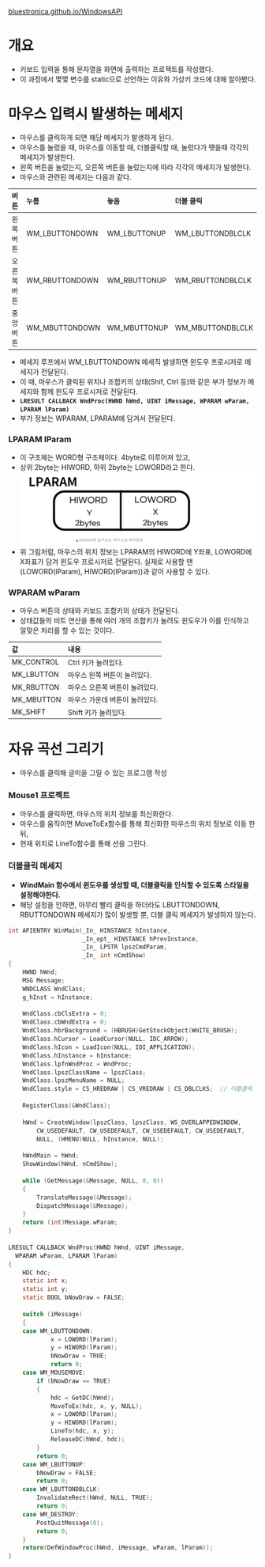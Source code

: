 [bluestronica.github.io/WindowsAPI](https://bluestronica.github.io/WindowsAPI)

# 개요
- 키보드 입력을 통해 문자열을 화면에 출력하는 프로젝트를 작성했다.
- 이 과정에서 몇몇 변수를 static으로 선언하는 이유와 가상키 코드에 대해 알아봤다.

# 마우스 입력시 발생하는 메세지
- 마우스를 클릭하게 되면 해당 메세지가 발생하게 된다. 
- 마우스를 눌렀을 때, 마우스를 이동할 때, 더블클릭할 때, 눌렀다가 뗏을때 각각의 메세지가 발생한다. 
- 왼쪽 버튼을 눌렀는지, 오른쪽 버튼을 눌렀는지에 따라 각각의 메세지가 발생한다. 
- 마우스와 관련된 메세지는 다음과 같다.

| 버튼 | 누름 | 놓음 | 더블 클릭 |
|:---|:---|:---|:---|
| 왼쪽 버튼 | WM_LBUTTONDOWN | WM_LBUTTONUP | WM_LBUTTONDBLCLK |
| 오른쪽 버튼 | WM_RBUTTONDOWN | WM_RBUTTONUP | WM_RBUTTONDBLCLK |
| 중앙 버튼 | WM_MBUTTONDOWN | WM_MBUTTONUP | WM_MBUTTONDBLCLK |

- 메세지 루프에서 WM_LBUTTONDOWN 메세직 발생하면 윈도우 프로시저로 메세지가 전달된다.
- 이 때, 마우스가 클릭된 위치나 조합키의 상태(Shif, Ctrl 등)와 같은 부가 정보가 메세지와 함께 윈도우 프로시저로 전달된다.
- **`LRESULT CALLBACK WndProc(HWND hWnd, UINT iMessage, WPARAM wParam, LPARAM lParam)`**
- 부가 정보는 WPARAM, LPARAM에 담겨서 전달된다.

### LPARAM lParam
- 이 구조체는 WORD형 구조체이다. 4byte로 이루어져 있고, 
- 상위 2byte는 HIWORD, 하위 2byte는 LOWORD라고 한다.
![img](Img/lparam.png)
- 위 그림처럼, 마우스의 위치 정보는 LPARAM의 HIWORD에 Y좌표, LOWORD에 X좌표가 담겨 윈도우 프로시저로 전달된다. 실제로 사용할 땐 (LOWORD(lParam), HIWORD(lParam))과 같이 사용할 수 있다.

### WPARAM wParam
- 마우스 버튼의 상태와 키보드 조합키의 상태가 전달된다.
- 상태값들의 비트 연산을 통해 여러 개의 조합키가 눌려도 윈도우가 이를 인식하고 알맞은 처리를 할 수 있는 것이다.

| 값 | 내용 |
|:---|:---|
| MK_CONTROL | Ctrl 키가 눌려있다. |
| MK_LBUTTON | 마우스 왼쪽 버튼이 눌려있다. |
| MK_RBUTTON | 마우스 오른쪽 버튼이 눌려있다. |
| MK_MBUTTON | 마우스 가운데 버튼이 눌려있다. |
| MK_SHIFT | Shift 키가 눌려있다. |


# 자유 곡선 그리기
- 마우스를 클릭해 글미을 그릴 수 있는 프로그램 작성

### Mouse1 프로젝트
- 마우스를 클릭하면, 마우스의 위치 정보를 최신화한다.
- 마우스를 움직이면 MoveToEx함수를 통해 최신화한 마우스의 위치 정보로 이동 한 뒤,
- 현재 위치로 LineTo함수를 통해 선을 그린다.

### 더블클릭 메세지
- **WindMain 함수에서 윈도우를 생성할 때, 더블클릭을 인식할 수 있도록 스타일을 설정해야한다.**
- 해당 설정을 안하면, 아무리 빨리 클릭을 하더라도 LBUTTONDOWN, RBUTTONDOWN 메세지가 많이 발생할 뿐, 더블 클릭 메세지가 발생하지 않는다.
```c
int APIENTRY WinMain(_In_ HINSTANCE hInstance, 
                     _In_opt_ HINSTANCE hPrevInstance, 
                     _In_ LPSTR lpszCmdParam, 
                     _In_ int nCmdShow)
{
	HWND hWnd;
	MSG Message;
	WNDCLASS WndClass;
	g_hInst = hInstance;

	WndClass.cbClsExtra = 0;
	WndClass.cbWndExtra = 0;
	WndClass.hbrBackground = (HBRUSH)GetStockObject(WHITE_BRUSH);
	WndClass.hCursor = LoadCursor(NULL, IDC_ARROW);
	WndClass.hIcon = LoadIcon(NULL, IDI_APPLICATION);
	WndClass.hInstance = hInstance;
	WndClass.lpfnWndProc = WndProc;
	WndClass.lpszClassName = lpszClass;
	WndClass.lpszMenuName = NULL;
	WndClass.style = CS_HREDRAW | CS_VREDRAW | CS_DBLCLKS;  // 더블클릭 인식!!

	RegisterClass(&WndClass);

	hWnd = CreateWindow(lpszClass, lpszClass, WS_OVERLAPPEDWINDOW,
		CW_USEDEFAULT, CW_USEDEFAULT, CW_USEDEFAULT, CW_USEDEFAULT,
		NULL, (HMENU)NULL, hInstance, NULL);

	hWndMain = hWnd;
	ShowWindow(hWnd, nCmdShow);

	while (GetMessage(&Message, NULL, 0, 0))
	{
		TranslateMessage(&Message);
		DispatchMessage(&Message);
	}
	return (int)Message.wParam;
}

LRESULT CALLBACK WndProc(HWND hWnd, UINT iMessage, 
  WPARAM wParam, LPARAM lParam)
{
	HDC hdc;
	static int x;
	static int y;
	static BOOL bNowDraw = FALSE;

	switch (iMessage)
	{
	case WM_LBUTTONDOWN:
			x = LOWORD(lParam);
			y = HIWORD(lParam);
			bNowDraw = TRUE;
			return 0;
	case WM_MOUSEMOVE:
		if (bNowDraw == TRUE)
		{
			hdc = GetDC(hWnd);
			MoveToEx(hdc, x, y, NULL);
			x = LOWORD(lParam);
			y = HIWORD(lParam);
			LineTo(hdc, x, y);
			ReleaseDC(hWnd, hdc);
		}
		return 0;
	case WM_LBUTTONUP:
		bNowDraw = FALSE;
		return 0;
	case WM_LBUTTONDBLCLK:
		InvalidateRect(hWnd, NULL, TRUE);
		return 0;
	case WM_DESTROY:
		PostQuitMessage(0);
		return 0;
	}
	return(DefWindowProc(hWnd, iMessage, wParam, lParam));
}
```



















